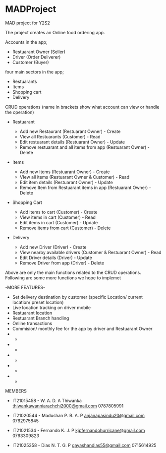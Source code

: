 # MADProject
MAD project for Y2S2


The project creates an Online food ordering app.

Accounts in the app;
 - Restuarant Owner (Seller)
 - Driver (Order Deliverer)
 - Customer (Buyer)
  
four main sectors in the app;
  - Restuarants
  - Items
  - Shopping cart
  - Delivery
  
  
 CRUD operations 
 (name in brackets show what account can view or handle the operation)
 
 * Restuarant
      + Add new Restaurant (Restuarant Owner) - Create
      + View all Restuarants (Customer) - Read
      + Edit restuarant details (Restuarant Owner) - Update
      + Remove restuarant and all items from app (Restuarant Owner) - Delete

 * Items
      + Add new Items (Restuarant Owner) - Create
      + VIew all items (Restuarant Owner & Customer) - Read
      + Edit item details (Restuarant Owner) - Update
      + Remove Item from Restuarant items in app (Restuarant Owner) - Delete

 * Shopping Cart
      + Add items to cart (Customer) - Create
      + View items in cart (Customer) - Read
      + Edit items in cart (Customer) - Update
      + Remove items from cart (Customer) - Delete

 * Delivery
      + Add new Driver (Driver) - Create
      + View nearby available drivers (Customer & Restuarant Owner) - Read
      + Edit Driver details (Driver) - Update
      + Remove Driver from app (Driver) - Delete

Above are only the main functions related to the CRUD operations. Following are some more functions we hope to implemet

-MORE FEATURES-
  - Set delivery destination by customer (specific Location/ current location/ preset location)
  - Live location tracking on driver mobile
  - Restuarant location
  - Restuarant Branch handling
  - Online transactions
  - Commision/ monthly fee for the app by driver and Restuarant Owner
  - *
  - *
  - *
  - *
  - *
  

MEMBERS
* IT21015458 - W. A. D. A Thiwanka
  thiwankawanniarachchi2000@gmail.com
  0787805991
  
* IT21020544 - Madushan P. B. A. P
  anjanapasindu20@gmail.com
  0762975845
  
* IT21021534 - Fernando K. J. P
  kjpfernandohurricane@gmail.com
  0763309823
  
* IT21025358 - Dias N. T. G. P
  gayashandias55@gmail.com
  0715614925
